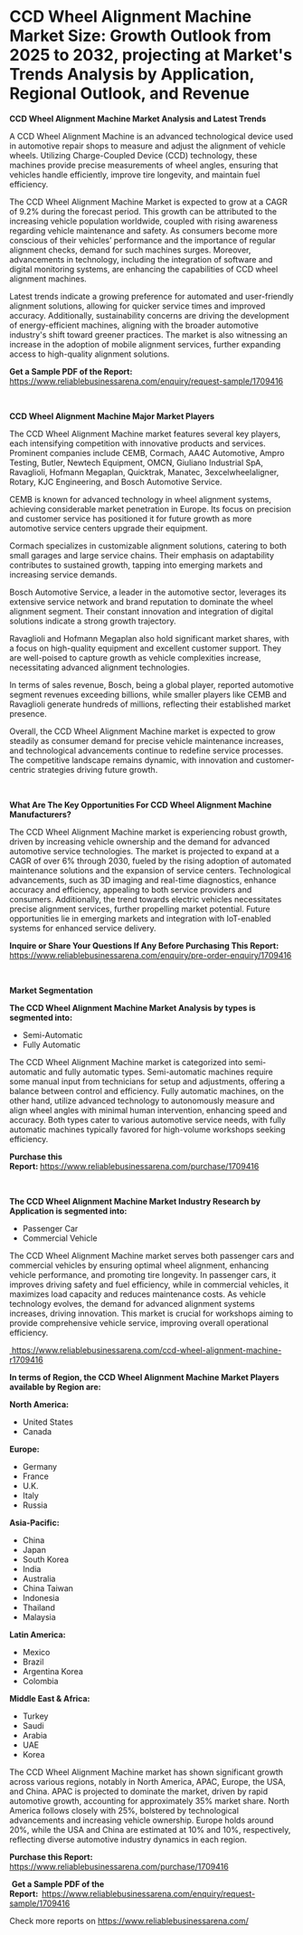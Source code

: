 <p><h1>CCD Wheel Alignment Machine Market Size: Growth Outlook from 2025 to 2032, projecting at Market's Trends Analysis by Application, Regional Outlook, and Revenue</h1></p><p><strong>CCD Wheel Alignment Machine Market Analysis and Latest Trends</strong></p>
<p><p>A CCD Wheel Alignment Machine is an advanced technological device used in automotive repair shops to measure and adjust the alignment of vehicle wheels. Utilizing Charge-Coupled Device (CCD) technology, these machines provide precise measurements of wheel angles, ensuring that vehicles handle efficiently, improve tire longevity, and maintain fuel efficiency.</p><p>The CCD Wheel Alignment Machine Market is expected to grow at a CAGR of 9.2% during the forecast period. This growth can be attributed to the increasing vehicle population worldwide, coupled with rising awareness regarding vehicle maintenance and safety. As consumers become more conscious of their vehicles’ performance and the importance of regular alignment checks, demand for such machines surges. Moreover, advancements in technology, including the integration of software and digital monitoring systems, are enhancing the capabilities of CCD wheel alignment machines.</p><p>Latest trends indicate a growing preference for automated and user-friendly alignment solutions, allowing for quicker service times and improved accuracy. Additionally, sustainability concerns are driving the development of energy-efficient machines, aligning with the broader automotive industry's shift toward greener practices. The market is also witnessing an increase in the adoption of mobile alignment services, further expanding access to high-quality alignment solutions.</p></p>
<p><strong>Get a Sample PDF of the Report:&nbsp;</strong> <a href="https://www.reliablebusinessarena.com/enquiry/request-sample/1709416?utm_campaign=2112&utm_medium=2&utm_source=Github&utm_content=ia&utm_term=27032025&utm_id=ccd-wheel-alignment-machine">https://www.reliablebusinessarena.com/enquiry/request-sample/1709416</a></p>
<p>&nbsp;</p>
<p><strong>CCD Wheel Alignment Machine Major Market Players</strong></p>
<p><p>The CCD Wheel Alignment Machine market features several key players, each intensifying competition with innovative products and services. Prominent companies include CEMB, Cormach, AA4C Automotive, Ampro Testing, Butler, Newtech Equipment, OMCN, Giuliano Industrial SpA, Ravaglioli, Hofmann Megaplan, Quicktrak, Manatec, 3excelwheelaligner, Rotary, KJC Engineering, and Bosch Automotive Service.</p><p>CEMB is known for advanced technology in wheel alignment systems, achieving considerable market penetration in Europe. Its focus on precision and customer service has positioned it for future growth as more automotive service centers upgrade their equipment.</p><p>Cormach specializes in customizable alignment solutions, catering to both small garages and large service chains. Their emphasis on adaptability contributes to sustained growth, tapping into emerging markets and increasing service demands.</p><p>Bosch Automotive Service, a leader in the automotive sector, leverages its extensive service network and brand reputation to dominate the wheel alignment segment. Their constant innovation and integration of digital solutions indicate a strong growth trajectory.</p><p>Ravaglioli and Hofmann Megaplan also hold significant market shares, with a focus on high-quality equipment and excellent customer support. They are well-poised to capture growth as vehicle complexities increase, necessitating advanced alignment technologies.</p><p>In terms of sales revenue, Bosch, being a global player, reported automotive segment revenues exceeding billions, while smaller players like CEMB and Ravaglioli generate hundreds of millions, reflecting their established market presence.</p><p>Overall, the CCD Wheel Alignment Machine market is expected to grow steadily as consumer demand for precise vehicle maintenance increases, and technological advancements continue to redefine service processes. The competitive landscape remains dynamic, with innovation and customer-centric strategies driving future growth.</p></p>
<p>&nbsp;</p>
<p><strong>What Are The Key Opportunities For CCD Wheel Alignment Machine Manufacturers?</strong></p>
<p><p>The CCD Wheel Alignment Machine market is experiencing robust growth, driven by increasing vehicle ownership and the demand for advanced automotive service technologies. The market is projected to expand at a CAGR of over 6% through 2030, fueled by the rising adoption of automated maintenance solutions and the expansion of service centers. Technological advancements, such as 3D imaging and real-time diagnostics, enhance accuracy and efficiency, appealing to both service providers and consumers. Additionally, the trend towards electric vehicles necessitates precise alignment services, further propelling market potential. Future opportunities lie in emerging markets and integration with IoT-enabled systems for enhanced service delivery.</p></p>
<p><strong>Inquire or Share Your Questions If Any Before Purchasing This Report:</strong> <a href="https://www.reliablebusinessarena.com/enquiry/pre-order-enquiry/1709416?utm_campaign=2112&utm_medium=2&utm_source=Github&utm_content=ia&utm_term=27032025&utm_id=ccd-wheel-alignment-machine">https://www.reliablebusinessarena.com/enquiry/pre-order-enquiry/1709416</a></p>
<p>&nbsp;</p>
<p><strong>Market Segmentation</strong></p>
<p><strong>The CCD Wheel Alignment Machine Market Analysis by types is segmented into:</strong></p>
<p><ul><li>Semi-Automatic</li><li>Fully Automatic</li></ul></p>
<p><p>The CCD Wheel Alignment Machine market is categorized into semi-automatic and fully automatic types. Semi-automatic machines require some manual input from technicians for setup and adjustments, offering a balance between control and efficiency. Fully automatic machines, on the other hand, utilize advanced technology to autonomously measure and align wheel angles with minimal human intervention, enhancing speed and accuracy. Both types cater to various automotive service needs, with fully automatic machines typically favored for high-volume workshops seeking efficiency.</p></p>
<p><strong>Purchase this Report:&nbsp;</strong><a href="https://www.reliablebusinessarena.com/purchase/1709416?utm_campaign=2112&utm_medium=2&utm_source=Github&utm_content=ia&utm_term=27032025&utm_id=ccd-wheel-alignment-machine">https://www.reliablebusinessarena.com/purchase/1709416</a></p>
<p>&nbsp;</p>
<p><strong>The CCD Wheel Alignment Machine Market Industry Research by Application is segmented into:</strong></p>
<p><ul><li>Passenger Car</li><li>Commercial Vehicle</li></ul></p>
<p><p>The CCD Wheel Alignment Machine market serves both passenger cars and commercial vehicles by ensuring optimal wheel alignment, enhancing vehicle performance, and promoting tire longevity. In passenger cars, it improves driving safety and fuel efficiency, while in commercial vehicles, it maximizes load capacity and reduces maintenance costs. As vehicle technology evolves, the demand for advanced alignment systems increases, driving innovation. This market is crucial for workshops aiming to provide comprehensive vehicle service, improving overall operational efficiency.</p></p>
<p><a href="https://www.reliablebusinessarena.com/ccd-wheel-alignment-machine-r1709416?utm_campaign=2112&utm_medium=2&utm_source=Github&utm_content=ia&utm_term=27032025&utm_id=ccd-wheel-alignment-machine">&nbsp;https://www.reliablebusinessarena.com/ccd-wheel-alignment-machine-r1709416</a></p>
<p><strong>In terms of Region, the CCD Wheel Alignment Machine Market Players available by Region are:</strong></p>
<p>
    <p> <strong> North America: </strong>
        <ul>
            <li>United States</li>
            <li>Canada</li>
        </ul>
        </p> 
    <p> <strong> Europe: </strong>
        <ul>
            <li>Germany</li>
            <li>France</li>
            <li>U.K.</li>
            <li>Italy</li>
            <li>Russia</li>
        </ul>
        </p> 
    <p> <strong> Asia-Pacific: </strong>
        <ul>
            <li>China</li>
            <li>Japan</li>
            <li>South Korea</li>
            <li>India</li>
            <li>Australia</li>
            <li>China Taiwan</li>
            <li>Indonesia</li>
            <li>Thailand</li>
            <li>Malaysia</li>
        </ul>
        </p> 
    <p> <strong> Latin America: </strong>
        <ul>
            <li>Mexico</li>
            <li>Brazil</li>
            <li>Argentina Korea</li>
            <li>Colombia</li>
        </ul>
        </p> 
    <p> <strong> Middle East & Africa: </strong>
        <ul>
            <li>Turkey</li>
            <li>Saudi</li>
            <li>Arabia</li>
            <li>UAE</li>
            <li>Korea</li>
        </ul>
    </p>
    </p>
<p><p>The CCD Wheel Alignment Machine market has shown significant growth across various regions, notably in North America, APAC, Europe, the USA, and China. APAC is projected to dominate the market, driven by rapid automotive growth, accounting for approximately 35% market share. North America follows closely with 25%, bolstered by technological advancements and increasing vehicle ownership. Europe holds around 20%, while the USA and China are estimated at 10% and 10%, respectively, reflecting diverse automotive industry dynamics in each region.</p></p>
<p><strong>Purchase this Report: </strong><a href="https://www.reliablebusinessarena.com/purchase/1709416?utm_campaign=2112&utm_medium=2&utm_source=Github&utm_content=ia&utm_term=27032025&utm_id=ccd-wheel-alignment-machine">https://www.reliablebusinessarena.com/purchase/1709416</a></p>
<p>&nbsp;<strong>Get a Sample PDF of the Report:&nbsp;&nbsp;</strong><a href="https://www.reliablebusinessarena.com/enquiry/request-sample/1709416?utm_campaign=2112&utm_medium=2&utm_source=Github&utm_content=ia&utm_term=27032025&utm_id=ccd-wheel-alignment-machine">https://www.reliablebusinessarena.com/enquiry/request-sample/1709416</a></p>
<p><strong></strong></p>
<p>Check more reports on <a href="https://www.reliablebusinessarena.com/?utm_campaign=2112&utm_medium=2&utm_source=Github&utm_content=ia&utm_term=27032025&utm_id=ccd-wheel-alignment-machine">https://www.reliablebusinessarena.com/</a></p>